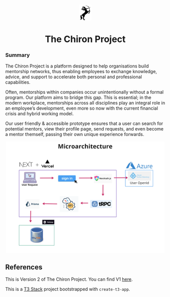 <p align="center">
<img src="./docs/assets/chiron-crop.png" width="39" height="50" />
</p>
<h1 align="center">
The Chiron Project
</h1>

### Summary

The Chiron Project is a platform designed to help organisations build mentorship networks, thus enabling employees to exchange knowledge, advice, and support to accelerate both personal and professional capabilities.

Often, mentorships within companies occur unintentionally without a formal program. Our platform aims to bridge this gap. This is essential; in the modern workplace, mentorships across all disciplines play an integral role in an employee’s development, even more so now with the current financial crisis and hybrid working model.

Our user friendly & accessible prototype ensures that a user can search for potential mentors, view their profile page, send requests, and even become a mentor themself, passing their own unique experience forwards.

<p align="center">
<img src="./docs/assets/microarchitecture.png" width="500"/>
</p>

<h2>
References
</h2>

This is Version 2 of The Chiron Project. You can find V1 [here](https://github.com/DanaMurali/The_Chiron_Project).

This is a [T3 Stack](https://create.t3.gg/) project bootstrapped with `create-t3-app`.
